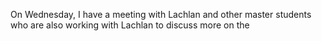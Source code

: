 On Wednesday, I have a meeting with Lachlan and other master students who are also working with Lachlan to discuss more on the
